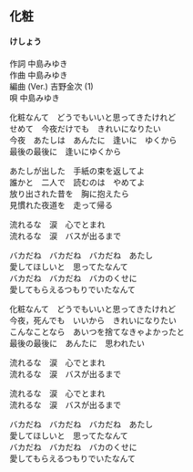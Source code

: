 ## 化粧
#### けしょう

作詞         中島みゆき  
作曲         中島みゆき  
編曲 (Ver.)  吉野金次 (1)  
唄           中島みゆき  


  
化粧なんて　どうでもいいと思ってきたけれど  
せめて　今夜だけでも　きれいになりたい  
今夜　あたしは　あんたに　逢いに　ゆくから  
最後の最後に　逢いにゆくから  
  
あたしが出した　手紙の束を返してよ  
誰かと　二人で　読むのは　やめてよ  
放り出された昔を　胸に抱えたら  
見慣れた夜道を　走って帰る  
  
流れるな　涙　心でとまれ  
流れるな　涙　バスが出るまで  
  
バカだね　バカだね　バカだね　あたし  
愛してほしいと　思ってたなんて  
バカだね　バカだね　バカのくせに  
愛してもらえるつもりでいたなんて  
  
  
化粧なんて　どうでもいいと思ってきたけれど  
今夜，死んでも　いいから　きれいになりたい  
こんなことなら　あいつを捨てなきゃよかったと  
最後の最後に　あんたに　思われたい  
  
流れるな　涙　心でとまれ  
流れるな　涙　バスが出るまで  
  
流れるな　涙　心でとまれ  
流れるな　涙　バスが出るまで  
  
バカだね　バカだね　バカだね　あたし  
愛してほしいと　思ってたなんて  
バカだね　バカだね　バカのくせに  
愛してもらえるつもりでいたなんて  